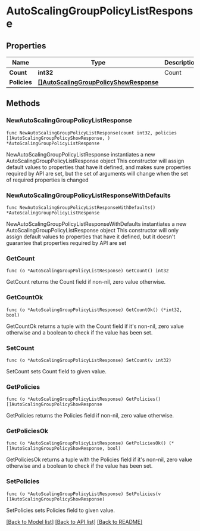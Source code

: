 # AutoScalingGroupPolicyListResponse

## Properties

Name | Type | Description | Notes
------------ | ------------- | ------------- | -------------
**Count** | **int32** | Count | 
**Policies** | [**[]AutoScalingGroupPolicyShowResponse**](AutoScalingGroupPolicyShowResponse.md) |  | 

## Methods

### NewAutoScalingGroupPolicyListResponse

`func NewAutoScalingGroupPolicyListResponse(count int32, policies []AutoScalingGroupPolicyShowResponse, ) *AutoScalingGroupPolicyListResponse`

NewAutoScalingGroupPolicyListResponse instantiates a new AutoScalingGroupPolicyListResponse object
This constructor will assign default values to properties that have it defined,
and makes sure properties required by API are set, but the set of arguments
will change when the set of required properties is changed

### NewAutoScalingGroupPolicyListResponseWithDefaults

`func NewAutoScalingGroupPolicyListResponseWithDefaults() *AutoScalingGroupPolicyListResponse`

NewAutoScalingGroupPolicyListResponseWithDefaults instantiates a new AutoScalingGroupPolicyListResponse object
This constructor will only assign default values to properties that have it defined,
but it doesn't guarantee that properties required by API are set

### GetCount

`func (o *AutoScalingGroupPolicyListResponse) GetCount() int32`

GetCount returns the Count field if non-nil, zero value otherwise.

### GetCountOk

`func (o *AutoScalingGroupPolicyListResponse) GetCountOk() (*int32, bool)`

GetCountOk returns a tuple with the Count field if it's non-nil, zero value otherwise
and a boolean to check if the value has been set.

### SetCount

`func (o *AutoScalingGroupPolicyListResponse) SetCount(v int32)`

SetCount sets Count field to given value.


### GetPolicies

`func (o *AutoScalingGroupPolicyListResponse) GetPolicies() []AutoScalingGroupPolicyShowResponse`

GetPolicies returns the Policies field if non-nil, zero value otherwise.

### GetPoliciesOk

`func (o *AutoScalingGroupPolicyListResponse) GetPoliciesOk() (*[]AutoScalingGroupPolicyShowResponse, bool)`

GetPoliciesOk returns a tuple with the Policies field if it's non-nil, zero value otherwise
and a boolean to check if the value has been set.

### SetPolicies

`func (o *AutoScalingGroupPolicyListResponse) SetPolicies(v []AutoScalingGroupPolicyShowResponse)`

SetPolicies sets Policies field to given value.



[[Back to Model list]](../README.md#documentation-for-models) [[Back to API list]](../README.md#documentation-for-api-endpoints) [[Back to README]](../README.md)


